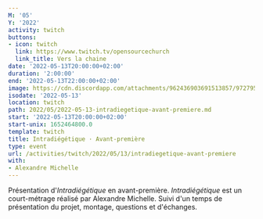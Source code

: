 ```yaml
---
M: '05'
Y: '2022'
activity: twitch
buttons:
- icon: twitch
  link: https://www.twitch.tv/opensourcechurch
  link_title: Vers la chaine
date: '2022-05-13T20:00:00+02:00'
duration: '2:00:00'
end: '2022-05-13T22:00:00+02:00'
image: https://cdn.discordapp.com/attachments/962436903691513857/972795306150359100/unknown.png
isodate: '2022-05-13'
location: twitch
path: 2022/05/2022-05-13-intradiegetique-avant-premiere.md
start: '2022-05-13T20:00:00+02:00'
start-unix: 1652464800.0
template: twitch
title: Intradiégétique · Avant-première
type: event
url: /activities/twitch/2022/05/13/intradiegetique-avant-premiere
with:
- Alexandre Michelle
---
```

Présentation d'*Intradiégétique* en avant-première. *Intradiégétique* est un court-métrage réalisé par Alexandre Michelle. Suivi d'un temps de présentation du projet, montage, questions et d'échanges.